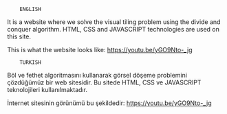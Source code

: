         ENGLISH
It is a website where we solve the visual tiling problem using the divide and conquer algorithm. HTML, CSS and JAVASCRIPT technologies are used on this site.

This is what the website looks like: https://youtu.be/yGO9Nto-_jg

        TURKISH
Böl ve fethet algoritmasını kullanarak görsel döşeme problemini çözdüğümüz bir web sitesidir. Bu sitede HTML, CSS ve JAVASCRIPT teknolojileri kullanılmaktadır.

İnternet sitesinin görünümü bu şekildedir: https://youtu.be/yGO9Nto-_jg

